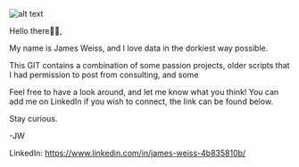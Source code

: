 ![alt text](https://i.redd.it/rx1ep205bji01.png)

Hello there👋🏻,

My name is James Weiss, and I love data in the dorkiest way possible. 

This GIT contains a combination of some passion projects, older scripts that I had permission to post from consulting, and some 

Feel free to have a look around, and let me know what you think! You can  add me on LinkedIn if you wish to connect, the link can be found below.

Stay curious.

-JW

LinkedIn:  https://www.linkedin.com/in/james-weiss-4b835810b/
